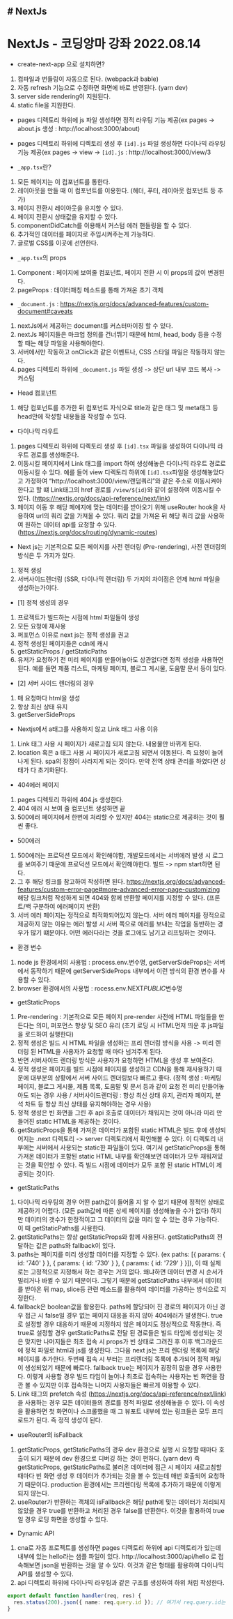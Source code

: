 ## # NextJs

# NextJs - 코딩앙마 강좌 2022.08.14

- create-next-app 으로 설치하면?

1. 컴파일과 번들링이 자동으로 된다. (webpack과 bable)
2. 자동 refresh 기능으로 수정하면 화면에 바로 반영된다. (yarn dev)
3. server side rendering이 지원된다.
4. static file을 지원한다.

- pages 디렉토리 하위에 js 파일 생성하면 정적 라우팅 기능 제공(ex pages -> about.js 생성 : http://localhost:3000/about)

- pages 디렉토리 하위에 디렉토리 생성 후 `[id].js` 파일 생성하면 다이나믹 라우팅 기능 제공(ex pages -> view -> `[id].js` : http://localhost:3000/view/3

- `_app.tsx`란?

1. 모든 페이지는 이 컴포넌트를 통한다.
2. 레이아웃을 만들 때 이 컴포넌트를 이용한다. (헤더, 푸터, 레이아웃 컴포넌트 등 추가)
3. 페이지 전환시 레이아웃을 유지할 수 있다.
4. 페이지 전환시 상태값을 유지할 수 있다.
5. componentDidCatch를 이용해서 커스텀 에러 핸들링을 할 수 있다.
6. 추가적인 데이터를 페이지로 주입시켜주는게 가능하다.
7. 글로벌 CSS를 이곳에 선언한다.

- `_app.tsx`의 props

1. Component : 페이지에 보여줄 컴포넌트, 페이지 전환 시 이 props의 값이 변경된다.
2. pageProps : 데이터패칭 메소드를 통해 가져온 초기 객체

- `_document.js` : https://nextjs.org/docs/advanced-features/custom-document#caveats

1. nextJs에서 제공하는 document를 커스터마이징 할 수 있다.
2. nextJs 페이지들은 마크업 정의를 건너뛰기 때문에 html, head, body 등을 수정할 때는 해당 파일을 사용해야한다.
3. 서버에서만 작동하고 onClick과 같은 이벤트나, CSS 스타일 파일은 작동하지 않는다.
4. pages 디렉토리 하위에 `_document.js` 파일 생성 -> 상단 url 내부 코드 복사 -> 커스텀

- Head 컴포넌트

1. 해당 컴포넌트를 추가한 뒤 컴포넌트 자식으로 title과 같은 태그 및 meta태그 등 head안에 작성할 내용들을 작성할 수 있다.

- 다이나믹 라우트

1. pages 디렉토리 하위에 디렉토리 생성 후 `[id].tsx` 파일을 생성하여 다이나믹 라우트 경로를 생성해준다.
2. 이동시킬 페이지에서 Link 태그를 import 하여 생성해놓은 다이나믹 라우트 경로로 이동시킬 수 있다. 예를 들어 view 디렉토리 하위에 `[id].tsx`파일을 생성해놓았다고 가정하여 “http://localhost:3000/view/랜덤쿼리”와 같은 주소로 이동시켜야한다고 할 떄 Link태그의 href 경로를 `/view/${id}`와 같이 설정하여 이동시킬 수 있다. (https://nextjs.org/docs/api-reference/next/link)
3. 페이지 이동 후 해당 페에지에 맞는 데이터를 받아오기 위해 useRouter hook을 사용하여 url의 쿼리 값을 가져올 수 있다. 쿼리 값을 가져온 뒤 해당 쿼리 값을 사용하여 원하는 데이터 api를 요청할 수 있다. (https://nextjs.org/docs/routing/dynamic-routes)

- Next js는 기본적으로 모든 페이지를 사전 렌더링 (Pre-rendering), 사전 렌더링의 방식은 두 가지가 있다.

1. 정적 생성
2. 서버사이드렌더링 (SSR, 다이나믹 렌더링)
   두 가지의 차이점은 언제 html 파일을 생성하는가이다.

- [1] 정적 생성의 경우

1. 프로젝트가 빌드하는 시점에 html 파일들이 생성
2. 모든 요청에 재사용
3. 퍼포먼스 이유로 next js는 정적 생성을 권고
4. 정적 생성된 페이지들은 cdn에 캐시
5. getStaticProps / getStaticPaths
6. 유저가 요청하기 전 미리 페이지를 만들어놓아도 상관없다면 정적 생성을 사용하면 된다. 예를 들면 제품 리스트, 마케팅 페이지, 블로그 게시물, 도움말 문서 등이 있다.

- [2] 서버 사이드 렌더링의 경우

1. 매 요청마다 html을 생성
2. 항상 최신 상태 유지
3. getServerSideProps

- Nextjs에서 a태그를 사용하지 않고 Link 태그 사용 이유

1. Link 태그 사용 시 페이지가 새로고침 되지 않는다. 내용물만 바뀌게 된다.
2. location 혹은 a 태그 사용 시 페이지가 새로고침 되면서 이동된다. 즉 요청이 늘어나게 된다. spa의 장점이 사라지게 되는 것이다. 만약 전역 상태 관리를 하였다면 상태가 다 초기화된다.

- 404에러 페이지

1. pages 디렉토리 하위에 404.js 생성한다.
2. 404 에러 시 보여 줄 컴포넌트 생성하면 끝
3. 500에러 페이지에서 한번에 처리할 수 있지만 404는 static으로 제공하는 것이 훨씬 좋다.

- 500에러

1. 500에러는 프로덕션 모드에서 확인해야함, 개발모드에서는 서버에러 발생 시 로그를 보여주기 때문에 프로덕션 모드에서 확인해야한다. 빌드 -> npm start하면 된다.
2. 그 후 해당 링크를 참고하여 작성하면 된다. https://nextjs.org/docs/advanced-features/custom-error-page#more-advanced-error-page-customizing 해당 링크처럼 작성하게 되면 404와 함께 반환할 페이지를 지정할 수 있다. (프론트/백 구분하여 에러페이지 반환)
3. 서버 에러 페이지는 정적으로 최적화되어있지 않는다. 서버 에러 페이지를 정적으로 제공하지 않는 이유는 에러 발생 시 서버 쪽으로 에러를 보내는 작업을 동반하는 경우가 많기 떄문이다. 어떤 에러다라는 것을 로그에도 남기고 리프팅하는 것이다.

- 환경 변수

1. node js 환경에서의 사용법 : process.env.변수명, getServerSideProps는 서버에서 동작하기 때문에 getServerSideProps 내부에서 이런 방식의 환경 변수를 사용할 수 있다.
2. browser 환경에서의 사용법 : rocess.env.NEXT*PUBLIC*변수명

- getStaticProps

1. Pre-rendering : 기본적으로 모든 페이지 pre-render 사전에 HTML 파일들을 만든다는 의미, 퍼포먼스 향상 및 SEO 유리 (초기 로딩 시 HTML먼저 띄운 후 js파일을 로드하여 실행한다)
2. 정적 생성은 빌드 시 HTML 파일을 생성하는 프리 렌더링 방식을 사용 -> 미리 렌더링 된 HTML을 사용자가 요청할 때 마다 넘겨주게 된다.
3. 반면 서버사이드 렌더링 방식은 사용자가 요청하면 HTML을 생성 후 보여준다.
4. 정적 생성은 페이지를 빌드 시점에 페이지를 생성하고 CDN을 통해 재사용하기 때문에 대부분의 상황에서 서버 사이드 렌더링보다 빠르고 좋다. (정적 생성 : 마케팅 페이지, 블로그 게시물, 제품 목록, 도움말 및 문서 등과 같이 요청 전 미리 만들어놓아도 되는 경우 사용 / 서버사이드렌더링 : 항상 최신 상태 유지, 관리자 페이지, 분석 차트 등 항상 최신 상태를 유지해야하는 경우 사용)
5. 정적 생성은 빈 화면을 그린 후 api 호출로 데이터가 채워지는 것이 아니라 미리 만들어진 static HTML을 제공하는 것이다.
6. getStaticProps을 통해 가져온 데이터가 포함된 static HTML은 빌드 후에 생성되어지는 .next 디렉토리 -> server 디렉토리에서 확인해볼 수 있다. 이 디렉토리 내부에는 서버에서 사용되는 static한 파일들이 있다. 여기서 getStaticProps을 통해 가져온 데이터가 포함된 static HTML 내부를 확인해보면 데이터가 모두 채워져있는 것을 확인할 수 있다. 즉 빌드 시점에 데이터가 모두 포함 된 static HTML이 제공되는 것이다.

- getStaticPaths

1. 다이나믹 라우팅의 경우 어떤 path값이 들어올 지 알 수 없기 때문에 정적인 상태로 제공하기 어렵다. (모든 path값에 따른 상세 페이지를 생성해놓을 수가 없다) 하지만 데이터의 갯수가 한정적이고 그 데이터의 값을 미리 알 수 있는 경우 가능하다. 이 때 getStaticPaths를 사용한다.
2. getStaticPaths는 항상 getStaticProps와 함께 사용된다. getStaticPaths의 전달하는 값은 paths와 fallback이 있다.
3. paths는 페이지를 미리 생성할 데이터를 지정할 수 있다. (ex paths: [{ params: { id: '740' } }, { params: { id: '730' } }, { params: { id: '729' } }]), 이 때 실제로는 고정적으로 지정해서 하는 경우는 거의 없다. 왜냐하면 데이터 변경 시 순서가 밀리거나 바뀔 수 있기 때문이다. 그렇기 때문에 getStaticPaths 내부에서 데이터를 받아온 뒤 map, slice등 관련 메소드를 활용하여 데이터를 가공하는 방식으로 지정한다.
4. fallback은 boolean값을 활용한다. paths에 할당되어 진 경로의 페이지가 아닌 경우 접근 시 false일 경우 없는 페이지 대응을 하지 않아 404에러가 발생한다. true로 설정할 경우 대응하기 때문에 지정하지 않은 페이지도 정상적으로 작동한다. 즉 true로 설정할 경우 getStaticPaths로 전달 된 경로들은 빌드 타임에 생성되는 것은 맞지만 나머지들은 최초 접속 시 props가 빈 상태로 그려진 후 이후 백그라운드에 정적 파일로 html과 js를 생성한다. 그다음 next js는 프리 렌더링 목록에 해당 페이지를 추가한다. 두번째 접속 시 부터는 프리렌더링 목록에 추가되어 정적 파일이 생성되었기 때문에 빠르다. fallback true는 페이지가 굉장히 많을 경우 사용한다. 이렇게 사용할 경우 빌드 타임이 늘어나 최초로 접속하는 사용자는 빈 화면을 잠깐 볼 수 있지만 이후 접속하는 나머지 사용자들은 빠르게 이용할 수 있다.
5. Link 태그의 prefetch 속성 (https://nextjs.org/docs/api-reference/next/link)을 사용하는 경우 모든 데이터들의 경로를 정적 파일로 생성해놓을 수 있다. 이 속성을 활용하면 첫 화면이나 스크롤했을 때 그 뷰포트 내부에 있는 링크들은 모두 프리로드가 된다. 즉 정적 생성이 된다.

- useRouter의 isFallback

1. getStaticProps, getStaticPaths의 경우 dev 환경으로 실행 시 요청할 때마다 호출이 되기 때문에 dev 환경으로 디버깅 하는 것이 편하다. (yarn dev) 즉 getStaticProps, getStaticPaths로 불러온 데이터에 접근 시 페이지 새로고침할 때마다 빈 화면 생성 후 데이터가 추가되는 것을 볼 수 있는데 매번 호출되어 요청하기 때문이다. production 환경에서는 프리렌더링 목록에 추가하기 때문에 이렇게 되지 않는다.
2. useRouter가 반환하는 객체의 isFallback은 해당 path에 맞는 데이터가 처리되지 않았을 경우 true를 반환하고 처리된 경우 false를 반환한다. 이것을 활용하여 true일 경우 로딩 화면을 생성할 수 있다.

- Dynamic API

1. cna로 자동 프로젝트를 생성하면 pages 디렉토리 하위에 api 디렉토리가 있는데 내부에 있는 hello라는 샘플 파일이 있다. http://localhost:3000/api/hello 로 접속해보면 json을 반환하는 것을 알 수 있다. 이것과 같은 형태를 활용하여 다이나믹 API를 생성할 수 있다.
2. api 디렉토리 하위에 다이나믹 라우팅과 같은 구조를 생성하여 하위 처럼 작성한다.

```ts
export default function handler(req, res) {
  res.status(200).json({ name: req.query.id }); // 여기서 req.query.id는 URl의 query를 가져올 수 있다.
}
```
